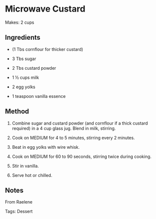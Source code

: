 # Microwave Custard


Makes:  2 cups

## Ingredients

* (1 Tbs cornflour for thicker custard)

* 3 Tbs sugar

* 2 Tbs custard powder

* 1 ½ cups milk

* 2 egg yolks

* 1 teaspoon vanilla essence

## Method

1. Combine sugar and custard powder (and cornflour if a thick custard required) in a 4 cup glass jug.  Blend in milk, stirring.

2. Cook on MEDIUM for 4 to 5 minutes, stirring every 2 minutes.

3. Beat in egg yolks with wire whisk.

4. Cook on MEDIUM for 60 to 90 seconds, stirring twice during cooking. 

5. Stir in vanilla.

6. Serve hot or chilled.

## Notes

From Raelene

Tags: Dessert